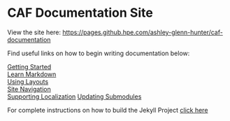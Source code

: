 # CAF Documentation Site

View the site here: https://pages.github.hpe.com/ashley-glenn-hunter/caf-documentation

Find useful links on how to begin writing documentation below:

[Getting Started](developer_docs/getting_started.md)  
[Learn Markdown](https://guides.github.com/features/mastering-markdown/)  
[Using Layouts](developer_docs/using_layouts.md)  
[Site Navigation](developer_docs/navigation.md)  
[Supporting Localization](developer_docs/localization.md)
[Updating Submodules](developer_docs/submodules.md)

For complete instructions on how to build the Jekyll Project [click here](developer_docs/building_jekyll.md)
